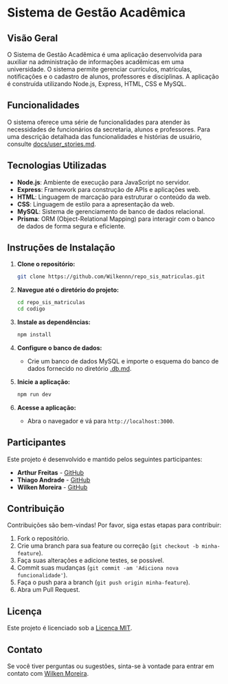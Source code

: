 # Sistema de Gestão Acadêmica

## Visão Geral

O Sistema de Gestão Acadêmica é uma aplicação desenvolvida para auxiliar na administração de informações acadêmicas em uma universidade. O sistema permite gerenciar currículos, matrículas, notificações e o cadastro de alunos, professores e disciplinas. A aplicação é construída utilizando Node.js, Express, HTML, CSS e MySQL.

## Funcionalidades

O sistema oferece uma série de funcionalidades para atender às necessidades de funcionários da secretaria, alunos e professores. Para uma descrição detalhada das funcionalidades e histórias de usuário, consulte [docs/user_stories.md](docs/user_stories.md).

## Tecnologias Utilizadas

- **Node.js**: Ambiente de execução para JavaScript no servidor.
- **Express**: Framework para construção de APIs e aplicações web.
- **HTML**: Linguagem de marcação para estruturar o conteúdo da web.
- **CSS**: Linguagem de estilo para a apresentação da web.
- **MySQL**: Sistema de gerenciamento de banco de dados relacional.
- **Prisma**: ORM (Object-Relational Mapping) para interagir com o banco de dados de forma segura e eficiente.

## Instruções de Instalação

1. **Clone o repositório:**

    ```bash
    git clone https://github.com/Wilkennn/repo_sis_matriculas.git
    ```

2. **Navegue até o diretório do projeto:**

    ```bash
    cd repo_sis_matriculas
    cd codigo
    ```

3. **Instale as dependências:**

    ```bash
    npm install
    ```

4. **Configure o banco de dados:**
   - Crie um banco de dados MySQL e importe o esquema do banco de dados fornecido no diretório [.db.md](`.db.md`).

5. **Inicie a aplicação:**

    ```bash
    npm run dev
    ```

6. **Acesse a aplicação:**
   - Abra o navegador e vá para `http://localhost:3000`.

## Participantes

Este projeto é desenvolvido e mantido pelos seguintes participantes:

- **Arthur Freitas** - [GitHub](https://github.com/ArthurFreitasJardim)
- **Thiago Andrade** - [GitHub](https://github.com/Thiaago79)
- **Wilken Moreira** - [GitHub](https://github.com/Wilkennn)


## Contribuição

Contribuições são bem-vindas! Por favor, siga estas etapas para contribuir:

1. Fork o repositório.
2. Crie uma branch para sua feature ou correção (`git checkout -b minha-feature`).
3. Faça suas alterações e adicione testes, se possível.
4. Commit suas mudanças (`git commit -am 'Adiciona nova funcionalidade'`).
5. Faça o push para a branch (`git push origin minha-feature`).
6. Abra um Pull Request.

## Licença

Este projeto é licenciado sob a [Licença MIT](LICENSE).

## Contato

Se você tiver perguntas ou sugestões, sinta-se à vontade para entrar em contato com [Wilken Moreira](mailto:wilken.henrique2513@gmail.com).
